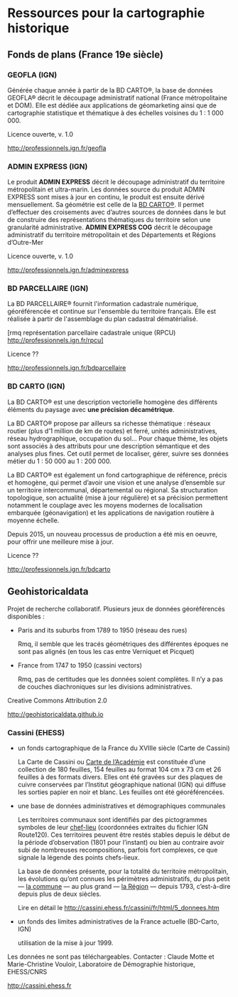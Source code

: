# Ressources pour la cartographie historique

## Fonds de plans (France 19e siècle)

### GEOFLA (IGN)

Générée chaque année à partir de la BD CARTO®, la base de données GEOFLA® décrit le découpage administratif national (France métropolitaine et DOM). Elle est dédiée aux applications de géomarketing ainsi que de cartographie statistique et thématique à des échelles voisines du 1 : 1 000 000.

Licence ouverte, v. 1.0

http://professionnels.ign.fr/geofla

### ADMIN EXPRESS (IGN)

Le produit **ADMIN EXPRESS** décrit le découpage administratif du territoire métropolitain et ultra-marin. Les données source du produit ADMIN EXPRESS sont mises à jour en continu, le produit est ensuite dérivé mensuellement. Sa géométrie est celle de la [BD CARTO®](http://professionnels.ign.fr/bdcarto). Il permet d’effectuer des croisements avec d’autres sources de données dans le but de construire des représentations thématiques du territoire selon une granularité administrative. **ADMIN EXPRESS COG** décrit le découpage administratif du territoire métropolitain et des Départements et Régions d’Outre-Mer

Licence ouverte, v. 1.0

http://professionnels.ign.fr/adminexpress

### BD PARCELLAIRE (IGN)

La BD PARCELLAIRE® fournit l'information cadastrale numérique, géoréférencée et continue sur l'ensemble du territoire français. Elle est réalisée à partir de l'assemblage du plan cadastral dématérialisé. 

[rmq représentation parcellaire cadastrale unique (RPCU) http://professionnels.ign.fr/rpcu]

Licence ??

http://professionnels.ign.fr/bdparcellaire

### BD CARTO (IGN)

La BD CARTO® est une description vectorielle homogène des différents éléments du paysage avec **une précision décamétrique**.

La BD CARTO® propose par ailleurs sa richesse thématique : réseaux routier (plus d’1 million de km de routes) et ferré, unités administratives, réseau hydrographique, occupation du sol… Pour chaque thème, les objets sont associés à des attributs pour une description sémantique et des analyses plus fines. Cet outil permet de localiser, gérer, suivre ses données métier du 1 : 50 000 au 1 : 200 000.

La BD CARTO® est également un fond cartographique de référence, précis et homogène, qui permet d’avoir une vision et une analyse d’ensemble sur un territoire intercommunal, départemental ou régional. Sa structuration topologique, son actualité (mise à jour régulière) et sa précision permettent notamment le couplage avec les moyens modernes de localisation embarquée (géonavigation) et les applications de navigation routière à moyenne échelle.

Depuis 2015, un nouveau processus de production a été mis en oeuvre, pour offrir une meilleure mise à jour.

Licence ??

http://professionnels.ign.fr/bdcarto

## Geohistoricaldata

Projet de recherche collaboratif. Plusieurs jeux de données géoréférencés disponibles :

- Paris and its suburbs from 1789 to 1950 (réseau des rues)

  Rmq, il semble que les tracés géométriques des différentes époques ne sont pas alignés (en tous les cas entre Verniquet et Picquet)

- France from 1747 to 1950 (cassini vectors)

  Rmq, pas de certitudes que les données soient complètes. Il n’y a pas de couches diachroniques sur les divisions administratives.

Creative Commons Attribution 2.0

http://geohistoricaldata.github.io

### Cassini (EHESS)

- un fonds cartographique de la France du XVIIIe siècle (Carte de Cassini)

  La Carte de Cassini ou [Carte de l’Académie](http://cassini.ehess.fr/cassini/fr/html/8_glossaire.php?d=Carte_academie) est constituée d’une collection de 180 feuilles, 154 feuilles au format 104 cm x 73 cm et 26 feuilles à des formats divers. Elles ont été gravées sur des plaques de cuivre conservées par l’Institut géographique national (IGN) qui diffuse les sorties papier en noir et blanc. Les feuilles ont été géoréférencées.

- une base de données administratives et démographiques communales

  Les territoires communaux sont identifiés par des pictogrammes symboles de leur [chef-lieu](http://cassini.ehess.fr/cassini/fr/html/8_glossaire.php?d=chfl) (coordonnées extraites du fichier IGN Route120). Ces territoires peuvent être restés stables depuis le début de la période d’observation (1801 pour l’instant) ou bien au contraire avoir subi de nombreuses recompositions, parfois fort complexes, ce que signale la légende des points chefs-lieux. 

  La base de données présente, pour la totalité du territoire métropolitain, les évolutions qu’ont connues les périmètres administratifs, du plus petit — [la commune](http://cassini.ehess.fr/cassini/fr/html/8_glossaire.php?d=Commune) — au plus grand — [la Région](http://cassini.ehess.fr/cassini/fr/html/8_glossaire.php?d=Region_eco) — depuis 1793, c’est-à-dire depuis plus de deux siècles. 

  Lire en détail le http://cassini.ehess.fr/cassini/fr/html/5_donnees.htm

- un fonds des limites administratives de la France actuelle (BD-Carto, IGN)

  utilisation de la mise à jour 1999.

Les données ne sont pas téléchargeables. Contacter : Claude Motte et Marie-Christine Vouloir, Laboratoire de Démographie historique, EHESS/CNRS

http://cassini.ehess.fr